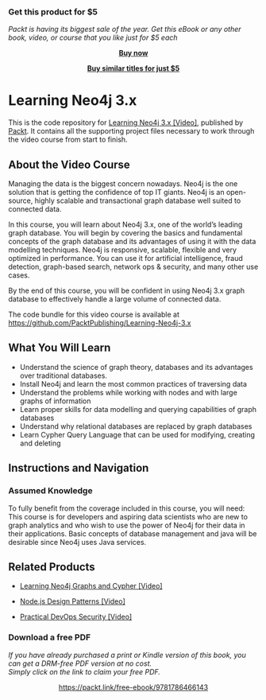 
### Get this product for $5

<i>Packt is having its biggest sale of the year. Get this eBook or any other book, video, or course that you like just for $5 each</i>


<b><p align='center'>[Buy now](https://packt.link/9781786466143)</p></b>


<b><p align='center'>[Buy similar titles for just $5](https://subscription.packtpub.com/search)</p></b>


# Learning Neo4j 3.x
This is the code repository for [Learning Neo4j 3.x [Video]](https://www.packtpub.com/application-development/learning-neo4j-3x-video), published by [Packt](https://www.packtpub.com/?utm_source=github). It contains all the supporting project files necessary to work through the video course from start to finish.
## About the Video Course
Managing the data is the biggest concern nowadays. Neo4j is the one solution that is getting the confidence of top IT giants. Neo4j is an open-source, highly scalable and transactional graph database well suited to connected data. 

In this course, you will learn about Neo4j 3.x, one of the world’s leading graph database. You will begin by covering the basics and fundamental concepts of the graph database and its advantages of using it with the data modelling techniques. Neo4j is responsive, scalable, flexible and very optimized in performance. You can use it for artificial intelligence, fraud detection, graph-based search, network ops & security, and many other use cases. 

By the end of this course, you will be confident in using Neo4j 3.x graph database to effectively handle a large volume of connected data.

The code bundle for this video course is available at https://github.com/PacktPublishing/Learning-Neo4j-3.x

<H2>What You Will Learn</H2>
<DIV class=book-info-will-learn-text>
<UL>
<LI> Understand the science of graph theory, databases and its advantages over traditional databases.

  

<LI> Install Neo4j and learn the most common practices of traversing data 
<LI> Understand the problems while working with nodes and with large graphs of information
<LI> Learn proper skills for data modelling and querying capabilities of graph databases
<LI> Understand why relational databases are replaced by graph databases
<LI> Learn Cypher Query Language that can be used for modifying, creating and deleting </UL></DIV>

## Instructions and Navigation
### Assumed Knowledge
To fully benefit from the coverage included in this course, you will need:<br/>
This course is for developers and aspiring data scientists who are new to graph analytics and who wish to use the power of Neo4j for their data in their applications. Basic concepts of database management and java will be desirable since Neo4j uses Java services.


## Related Products
* [Learning Neo4j Graphs and Cypher [Video]](https://www.packtpub.com/big-data-and-business-intelligence/learning-neo4j-graphs-and-cypher-video)

* [Node.js Design Patterns [Video]](https://www.packtpub.com/web-development/nodejs-design-patterns-video)
* [Practical DevOps Security [Video]](https://www.packtpub.com/virtualization-and-cloud/practical-devops-security-video)
### Download a free PDF

 <i>If you have already purchased a print or Kindle version of this book, you can get a DRM-free PDF version at no cost.<br>Simply click on the link to claim your free PDF.</i>
<p align="center"> <a href="https://packt.link/free-ebook/9781786466143">https://packt.link/free-ebook/9781786466143 </a> </p>